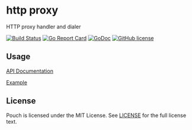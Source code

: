 # http proxy

HTTP proxy handler and dialer

[![Build Status](https://travis-ci.org/wzshiming/httpproxy.svg?branch=master)](https://travis-ci.org/wzshiming/httpproxy)
[![Go Report Card](https://goreportcard.com/badge/github.com/wzshiming/httpproxy)](https://goreportcard.com/report/github.com/wzshiming/httpproxy)
[![GoDoc](https://godoc.org/github.com/wzshiming/httpproxy?status.svg)](https://godoc.org/github.com/wzshiming/httpproxy)
[![GitHub license](https://img.shields.io/github/license/wzshiming/httpproxy.svg)](https://github.com/wzshiming/httpproxy/blob/master/LICENSE)

## Usage

[API Documentation](https://godoc.org/github.com/wzshiming/httpproxy)

[Example](https://github.com/wzshiming/httpproxy/blob/master/cmd/httpproxy/main.go)

## License

Pouch is licensed under the MIT License. See [LICENSE](https://github.com/wzshiming/httpproxy/blob/master/LICENSE) for the full license text.

